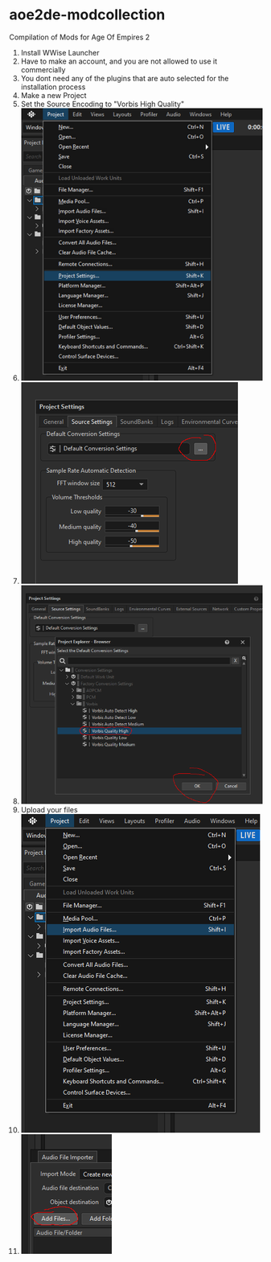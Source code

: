 # aoe2de-modcollection
Compilation of Mods for Age Of Empires 2

1. Install WWise Launcher
2. Have to make an account, and you are not allowed to use it commercially
3. You dont need any of the plugins that are auto selected for the installation process
4. Make a new Project
5. Set the Source Encoding to "Vorbis High Quality"
6. ![Screenshot](quietsoundmod/scr1.png)
7. ![Screenshot](quietsoundmod/scr2.png)
8. ![Screenshot](quietsoundmod/scr3.png)
9. Upload your files
10. ![Screenshot](quietsoundmod/scr4.png)
11. ![Screenshot](quietsoundmod/scr5.png)

